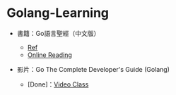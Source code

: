 # Golang-Learning

- 書籍：Go語言聖經（中文版）
    - [Ref](https://github.com/gopl-zh/gopl-zh.github.com)
    - [Online Reading](https://gopl-zh.github.io/index.html)

- 影片：Go The Complete Developer's Guide (Golang)
    - [Done]：[Video Class](https://www.udemy.com/course/go-the-complete-developers-guide/)